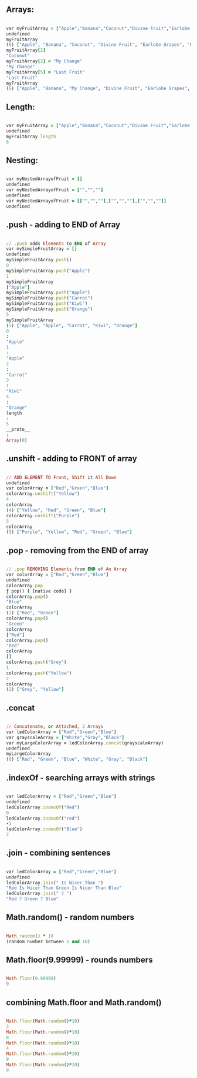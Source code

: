 ## Arrays:

```ruby

var myFruitArray = ["Apple","Banana","Coconut","Divine Fruit","Earlobe Grapes","Figs"]
undefined
myFruitArray
(6) ["Apple", "Banana", "Coconut", "Divine Fruit", "Earlobe Grapes", "Figs"]
myFruitArray[2]
"Coconut"
myFruitArray[2] = "My Change"
"My Change"
myFruitArray[5] = "Last Fruit"
"Last Fruit"
myFruitArray
(6) ["Apple", "Banana", "My Change", "Divine Fruit", "Earlobe Grapes", "Last Fruit"]

```

## Length:

```ruby

var myFruitArray = ["Apple","Banana","Coconut","Divine Fruit","Earlobe Grapes","Figs"]
undefined
myFruitArray.length
6

```

## Nesting:

```ruby

var myNestedArrayofFruit = []
undefined
var myNestedArrayofFruit = ["","",""]
undefined
var myNestedArrayofFruit = [["","",""],["","",""],["","",""]]
undefined

```

## .push - adding to END of Array

```ruby

// .push adds Elements to END of Array
var mySimpleFruitArray = []
undefined
mySimpleFruitArray.push()
0
mySimpleFruitArray.push("Apple")
1
mySimpleFruitArray
["Apple"]
mySimpleFruitArray.push("Apple")
mySimpleFruitArray.push("Carrot")
mySimpleFruitArray.push("Kiwi")
mySimpleFruitArray.push("Orange")
5
mySimpleFruitArray
(5) ["Apple", "Apple", "Carrot", "Kiwi", "Orange"]
0
:
"Apple"
1
:
"Apple"
2
:
"Carrot"
3
:
"Kiwi"
4
:
"Orange"
length
:
5
__proto__
:
Array(0)

```

## .unshift - adding to FRONT of array

```ruby

// ADD ELEMENT TO Front, Shift it All Down
undefined
var colorArray = ["Red","Green","Blue"]
colorArray.unshift("Yellow")
4
colorArray
(4) ["Yellow", "Red", "Green", "Blue"]
colorArray.unshift("Purple")
5
colorArray
(5) ["Purple", "Yellow", "Red", "Green", "Blue"]

```

## .pop - removing from the END of array

```ruby

// .pop REMOVING Elements from END of An Array
var colorArray = ["Red","Green","Blue"]
undefined
colorArray.pop
ƒ pop() { [native code] }
colorArray.pop()
"Blue"
colorArray
(2) ["Red", "Green"]
colorArray.pop()
"Green"
colorArray
["Red"]
colorArray.pop()
"Red"
colorArray
[]
colorArray.push("Grey")
1
colorArray.push("Yellow")
2
colorArray
(2) ["Grey", "Yellow"]

```

## .concat 

```ruby

// Concatenate, or Attached, 2 Arrays
var ledColorArray = ["Red","Green","Blue"]
var grayscaleArray = ["White","Gray","Black"]
var myLargeColorArray = ledColorArray.concat(grayscaleArray)
undefined
myLargeColorArray
(6) ["Red", "Green", "Blue", "White", "Gray", "Black"]

```

## .indexOf - searching arrays with strings

``` ruby

var ledColorArray = ["Red","Green","Blue"]
undefined
ledColorArray.indexOf("Red")
0
ledColorArray.indexOf("red")
-1
ledColorArray.indexOf("Blue")
2

```

## .join - combining sentences

```ruby

var ledColorArray = ["Red","Green","Blue"]
undefined
ledColorArray.join(" Is Nicer Than ")
"Red Is Nicer Than Green Is Nicer Than Blue"
ledColorArray.join(" ? ")
"Red ? Green ? Blue"

```

## Math.random() - random numbers 

```ruby

Math.random() * 10
(random number between 1 and 10)

```

## Math.floor(9.99999) - rounds numbers

```ruby

Math.floor(9.99999)
9

```

## combining Math.floor and Math.random()

```ruby

Math.floor(Math.random()*10)
3
Math.floor(Math.random()*10)
8
Math.floor(Math.random()*10)
4
Math.floor(Math.random()*10)
9
Math.floor(Math.random()*10)
9

```

